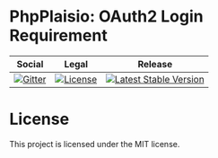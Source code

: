 # PhpPlaisio: OAuth2 Login Requirement

<table>
<thead>
<tr>
<th>Social</th>
<th>Legal</th>
<th>Release</th>
</tr>
</thead>
<tbody>
<tr>
<td>
<a href="https://gitter.im/PhpPlaisio/PhpPlaisio"><img src="https://badges.gitter.im/PhpPlaisio/PhpPlaisio.svg" alt="Gitter"/></a>
</td>
<td>
<a href="https://packagist.org/packages/plaisio/login-requirement-oauth2-league
"><img src="https://poser.pugx.org/plaisio/login-requirement-oauth2-league/license" alt="License"/></a>
</td>
<td>
<a href="https://packagist.org/packages/plaisio/login-requirement-oauth2-league"><img src="https://poser.pugx.org/plaisio/login-requirement-oauth2-league/v/stable" alt="Latest Stable Version"/></a><br/>
</td>
</tr>
</tbody>
</table>


#  License

This project is licensed under the MIT license.
